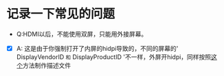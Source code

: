# 记录一下常见的问题
- Q:HDMI以后，不能使用双屏，只能用外接屏幕。

- [x] A: 这是由于你强制打开了内屏的hidpi导致的，不同的屏幕的' DisplayVendorID ` 和 ` DisplayProductID '不一样，外屏开hidpi，同样按照[这个](https://ourfor.top/2018/01/01/%E5%BC%80%E5%90%AFhidpi/)方法制作描述文件
